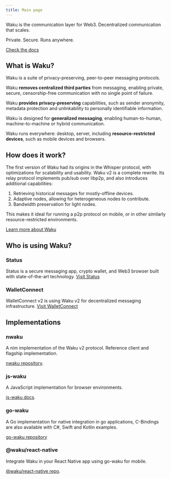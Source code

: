 ```yaml
---
title: Main page
---
```


Waku is the communication layer for Web3. Decentralized communication that scales.

Private. Secure. Runs anywhere.

[Check the docs](https://waku.org/docs/waku)

## What is Waku?

Waku is a suite of privacy-preserving, peer-to-peer messaging protocols.

Waku **removes centralized third parties** from messaging,
enabling private, secure, censorship-free communication with no single point of failure.

Waku **provides privacy-preserving** capabilities, such as sender anonymity, metadata protection and unlinkability to personally identifiable information.

Waku is designed for **generalized messaging**, enabling human-to-human, machine-to-machine or hybrid communication.

Waku runs everywhere: desktop, server, including **resource-restricted devices**, such as mobile devices and browsers.

## How does it work?

The first version of Waku had its origins in the Whisper protocol,
with optimizations for scalability and usability.
Waku v2 is a complete rewrite. Its relay protocol implements pub/sub over libp2p, and also introduces additional capabilities:

1. Retrieving historical messages for mostly-offline devices.
2. Adaptive nodes, allowing for heterogeneous nodes to contribute. 
3. Bandwidth preservation for light nodes.

This makes it ideal for running a p2p protocol on mobile, or in other similarly resource-restricted environments.

[Learn more about Waku](https://waku.org/docs/waku)

## Who is using Waku?

### Status

Status is a secure messaging app, crypto wallet, and Web3 browser built with state-of-the-art technology.
[Visit Status](https://status.im/)

### WalletConnect

WalletConnect v2 is using Waku v2 for decentralized messaging infrastructure.
[Visit WalletConnect](https://walletconnect.com/)

<!--
### Railgun

// TODO: Franck is getting a one-liner from Railgun team.
-->

## Implementations

<!-- TODO: This can redirect to https://waku.org/docs/xx once the doc website for each implementation is ready -->

### nwaku

A nim implementation of the Waku v2 protocol.
Reference client and flagship implementation.

[nwaku repository](https://github.com/status-im/nwaku).

### js-waku

A JavaScript implementation for browser environments.

[js-waku docs](https://docs.wakuconnect.dev/).

### go-waku

A Go implementation for native integration in go applications,
C-Bindings are also available with C#, Swift and Kotlin examples.

[go-waku repository](https://github.com/status-im/go-waku)

### @waku/react-native

Integrate Waku in your React Native app using go-waku for mobile.

[@waku/react-native repo](https://github.com/status-im/waku-react-native).
